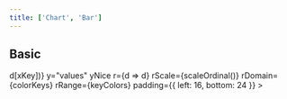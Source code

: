 ```yaml
---
title: ['Chart', 'Bar']
---
```


<script lang="ts">
	import { flatGroup, sum, extent } from 'd3-array';
	import { scaleBand, scaleOrdinal } from 'd3-scale';
	import { stack } from 'd3-shape';
	import { format } from 'date-fns';
	import { formatDate, PeriodType } from 'svelte-ux/utils/date';
	import { formatNumberAsStyle } from 'svelte-ux/utils/number';

	import Chart, { Svg } from '$lib/components/Chart.svelte';
	import AxisX from '$lib/components/AxisX.svelte';
	import AxisY from '$lib/components/AxisY.svelte';
	import Baseline from '$lib/components/Baseline.svelte';
	import Bar from '$lib/components/Bar.svelte';
	import HighlightBar from '$lib/components/HighlightBar.svelte';
	import Label from '$lib/components/Label.svelte';
	import Tooltip from '$lib/components/Tooltip.svelte';

	import Preview from '$lib/docs/Preview.svelte';

	import { longData as data } from '$lib/utils/genData';
	import { pivotWider } from '$lib/utils/pivot';
	import { createStackData } from '$lib/utils/stack';

	const xKey = "year";
	const groupBy = null;
	const stackBy = 'fruit';
	const offset = null;

	const colorBy = 'fruit'
	$: colorKeys = [...new Set(data.map(x => x[colorBy]))]
	const keyColors = ['var(--color-blue-500)', 'var(--color-green-500)', 'var(--color-purple-500)', 'var(--color-orange-500)'];

	$: chartData = createStackData(data, { xKey, groupBy, stackBy })

	$: extents = {
		y: extent(chartData.flatMap(d => d.values))
	}
</script>

## Basic

<Preview>
	<div class="h-[300px] p-4 border rounded">
		<Chart
			data={chartData}
			flatData={data}
			{extents}
			x={xKey}
			xScale={scaleBand().paddingInner(0.4).paddingOuter(0.1)}
			xDomain={data.map(d => d[xKey])}
			y="values"
			yNice
			r={d => d}
			rScale={scaleOrdinal()}
			rDomain={colorKeys}
			rRange={keyColors}
			padding={{ left: 16, bottom: 24 }}
		>
			<Svg>
				<AxisY gridlines />
				<AxisX />
				<Baseline x y />
				<Bar {groupBy} getKey={item => item.keys.join('-')} radius={4} strokeWidth={1} />
			</Svg>
		</Chart>
	</div>
</Preview>
